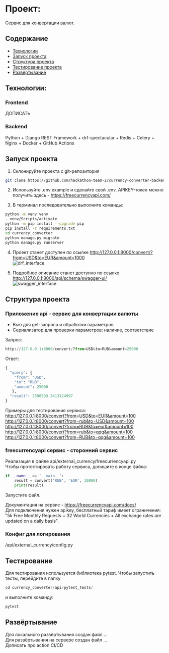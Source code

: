 # Проект: 
Сервис для конвертации валют.  

## Содержание
- [Технологии](#технологии)
- [Запуск проекта](#запуск-проекта)
- [Структура проекта](#структура-проекта)
- [Тестирование проекта](#тестирование-проекта)
- [Развёртывание](#развёртывание)



## Технологии:
### Frontend
ДОПИСАТЬ

### Backend
Python + Django REST Framework + drf-spectacular + Redis + Celery + Nginx + Docker + GitHub Actions 



## Запуск проекта
1. Склонируйте проекта с git-репозитория 
```bash
git clone https://github.com/hackathon-team-2/currency-converter-backend.git
```
2. Используйте .env.example и сделайте свой .env. 
APIKEY-токен можно получить здесь - https://freecurrencyapi.com/

3. В терминал последовательно выполните команды:

```bash
python -m venv venv
. venv/Scripts/activate
python -m pip install --upgrade pip
pip install -r requirements.txt  
cd currency_converter  
python manage.py migrate  
python manage.py runserver  
```

4. Проект станет доступен по ссылке http://127.0.0.1:8000/convert/?from=USD&to=EUR&amount=1000  
![drf_interface](https://github.com/hackathon-team-2/currency-converter-backend/blob/main/drf_interface.png)


5. Подробное описание станет доступно по ссылке http://127.0.0.1:8000/api/schema/swagger-ui/  
![swagger_interface](https://github.com/hackathon-team-2/currency-converter-backend/blob/main/swagger_interface.png)

## Структура проекта

### Приложение api - сервис для конвертации валюты
- Вью для get-запроса и обработки параметров  
- Сериализатор для проверки параметров: наличие, соответствие    

Запрос:  
```python
http://127.0.0.1:8000/convert/?from=USD&to=RUB&amount=25000
```
  
Ответ:  
```python
{
  "query": {
    "from": "USD",
    "to": "RUB",
    "amount": 25000
   },
  "result": 2590593.3413124997
}  
```
Примеры для тестирования сервиса:  
http://127.0.0.1:8000/convert?from=USD&to=EUR&amount=100  
http://127.0.0.1:8000/convert?from=rub&to=USD&amount=100  
http://127.0.0.1:8000/convert?from=RUB&to=eur&amount=100  
http://127.0.0.1:8000/convert?from=rub&to=qqq&amount=100  
http://127.0.0.1:8000/convert?from=RUB&to=qqq&amount=100 


### freecurrencyapi сервис - сторонний сервис
Реализация в файле api/external_currency/freecurrencyapi.py  
Чтобы протестировать работу сервиса, допишите в конце файла:  
```python
if __name__ == '__main__':
    result = convert('RUB', 'EUR', 10000)
    print(result)
```
Запустите файл.

Документация на сервис - https://freecurrencyapi.com/docs/  
Для подключения нужен apikey, бесплатный тариф имеет ограничения: "5k Free Monthly Requests + 32 World Currencies + All exchange rates are updated on a daily basis".  

### Конфиг для логирования
/api/external_currency/config.py

## Тестирование
Для тестирования используется библиотека pytest. Чтобы запустить тесты, перейдите в папку 
```python
cd currency_converter/api/pytest_tests/
```
и выполните команду:
```python
pytest
```


## Развёртывание
Для локального развёртывания создан файл ...  
Для развёртывания на сервере создан файл ...  
Дописать про action CI/CD  
